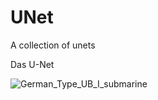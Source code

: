 # UNet
A collection of unets


Das U-Net


![German_Type_UB_I_submarine](https://user-images.githubusercontent.com/8050078/209884441-9834e08b-8068-4e66-918f-b46616a0d615.jpeg)
